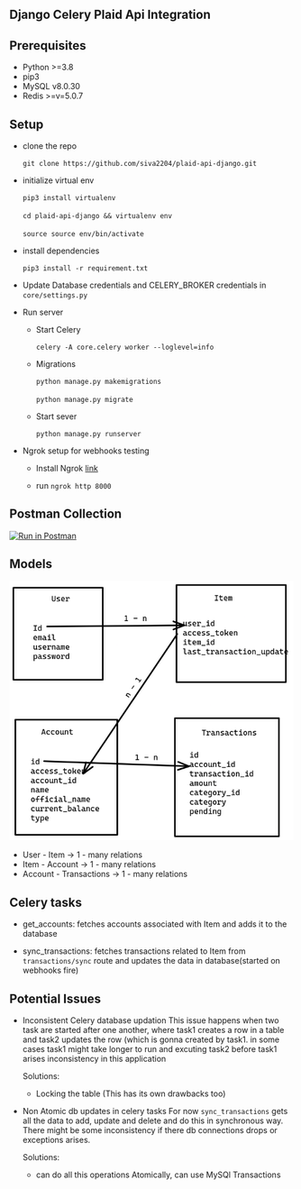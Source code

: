 ## Django Celery Plaid Api Integration

## Prerequisites
 - Python >=3.8
 - pip3
 - MySQL v8.0.30
 - Redis >=v=5.0.7

## Setup

- clone the repo
  ```
  git clone https://github.com/siva2204/plaid-api-django.git
  ```

- initialize virtual env
  ```
  pip3 install virtualenv

  cd plaid-api-django && virtualenv env

  source source env/bin/activate
  ``` 
- install dependencies
  ```
  pip3 install -r requirement.txt
  ``` 
- Update Database credentials and CELERY_BROKER credentials in `core/settings.py`

- Run server
  - Start Celery
    ```
    celery -A core.celery worker --loglevel=info
    ```
  - Migrations
    ```
    python manage.py makemigrations

    python manage.py migrate
    ```
  - Start sever
    ```
    python manage.py runserver
    ```

- Ngrok setup for webhooks testing
    - Install Ngrok [link](https://ngrok.com/download)

    - run `ngrok http 8000`
    
## Postman Collection
[![Run in Postman](https://run.pstmn.io/button.svg)](https://app.getpostman.com/run-collection/4084f8a5cae2915d9724)

## Models

![model](model.png)

- User - Item -> 1 - many relations
- Item - Account -> 1 - many relations
- Account - Transactions  -> 1 - many relations

## Celery tasks
 - get_accounts: fetches accounts associated with Item and adds it to the database
  
 - sync_transactions: fetches transactions related to Item from `transactions/sync` route and updates the data in database(started on webhooks fire)


## Potential Issues
- Inconsistent Celery database updation
  This issue happens when two task are started after one another, where task1 creates a row in a table and task2 updates the row (which is gonna created by task1.
  in some cases task1 might take longer to run and excuting task2 before task1 arises inconsistency in this application

  Solutions:
  - Locking the table (This has its own drawbacks too)
  
- Non Atomic db updates in celery tasks
  For now `sync_transactions` gets all the data to add, update and delete and do this in synchronous way. There might be some inconsistency if there db connections drops or exceptions arises.

  Solutions:
  - can do all this operations Atomically, can use MySQl Transactions
  